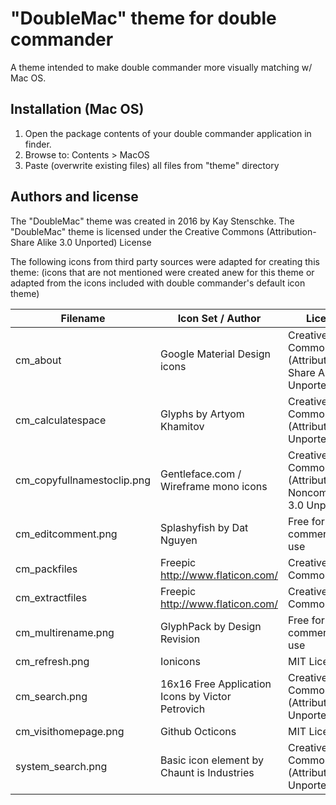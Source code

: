 "DoubleMac" theme for double commander
======================================
 
A theme intended to make double commander more visually matching w/ Mac OS.


Installation (Mac OS)
---------------------
1. Open the package contents of your double commander application in finder.
2. Browse to: Contents > MacOS
3. Paste (overwrite existing files) all files from "theme" directory
 
  
Authors and license
-------------------
 
The "DoubleMac" theme was created in 2016 by Kay Stenschke.
The "DoubleMac" theme is licensed under the Creative Commons (Attribution-Share Alike 3.0 Unported) License

The following icons from third party sources were adapted for creating this theme: 
(icons that are not mentioned were created anew for this theme or adapted from the icons included with 
double commander's default icon theme)

| Filename                   | Icon Set / Author                                | License                                                   |
| -------------------------- | ------------------------------------------------ | --------------------------------------------------------- |
| cm_about                   | Google Material Design icons                     | Creative Commons (Attribution-Share Alike 3.0 Unported)   |
| cm_calculatespace          | Glyphs by Artyom Khamitov                        | Creative Commons (Attribution 3.0 Unported)               |
| cm_copyfullnamestoclip.png | Gentleface.com / Wireframe mono icons            | Creative Commons (Attribution-Noncommercial 3.0 Unported) | 
| cm_editcomment.png         | Splashyfish by Dat Nguyen                        | Free for commercial use                                   |             
| cm_packfiles               | Freepic http://www.flaticon.com/                 | Creative Commons                                          |
| cm_extractfiles            | Freepic http://www.flaticon.com/                 | Creative Commons                                          |
| cm_multirename.png         | GlyphPack by Design Revision                     | Free for commercial use                                   |
| cm_refresh.png             | Ionicons                                         | MIT License                                               |
| cm_search.png              | 16x16 Free Application Icons by Victor Petrovich | Creative Commons (Attribution 3.0 Unported)               |
| cm_visithomepage.png       | Github Octicons                                  | MIT License                                               | 
| system_search.png          | Basic icon element by Chaunt is Industries       | Creative Commons (Attribution 3.0 Unported)               |

 
